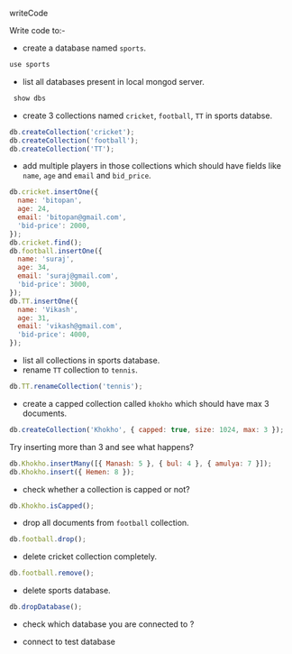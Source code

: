 writeCode

Write code to:-

- create a database named `sports`.

```js
use sports
```

- list all databases present in local mongod server.

```js
 show dbs
```

- create 3 collections named `cricket`, `football`, `TT` in sports databse.

```js
db.createCollection('cricket');
db.createCollection('football');
db.createCollection('TT');
```

- add multiple players in those collections which should have fields like `name`, `age` and `email` and `bid_price`.

```js
db.cricket.insertOne({
  name: 'bitopan',
  age: 24,
  email: 'bitopan@gmail.com',
  'bid-price': 2000,
});
db.cricket.find();
db.football.insertOne({
  name: 'suraj',
  age: 34,
  email: 'suraj@gmail.com',
  'bid-price': 3000,
});
db.TT.insertOne({
  name: 'Vikash',
  age: 31,
  email: 'vikash@gmail.com',
  'bid-price': 4000,
});
```

- list all collections in sports database.
- rename `TT` collection to `tennis`.

```js
db.TT.renameCollection('tennis');
```

- create a capped collection called `khokho` which should have max 3 documents.

```js
db.createCollection('Khokho', { capped: true, size: 1024, max: 3 });
```

Try inserting more than 3 and see what happens?

```js
db.Khokho.insertMany([{ Manash: 5 }, { bul: 4 }, { amulya: 7 }]);
db.Khokho.insert({ Hemen: 8 });
```

- check whether a collection is capped or not?

```js
db.Khokho.isCapped();
```

- drop all documents from `football` collection.

```js
db.football.drop();
```

- delete cricket collection completely.

```js
db.football.remove();
```

- delete sports database.

```js
db.dropDatabase();
```

- check which database you are connected to ?
<!-- sports -->
- connect to test database

